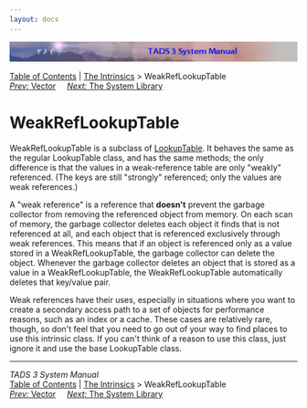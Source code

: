```yaml
---
layout: docs
---
```



<img src="topbar.jpg" data-border="0" />





<a href="toc.html" class="nav">Table of Contents</a> \|
<a href="builtins.html" class="nav">The Intrinsics</a> \>
WeakRefLookupTable  
<span class="navnp"><a href="vector.html" class="nav"><em>Prev:</em> Vector</a>
    <a href="lib.html" class="nav"><em>Next:</em> The System Library</a>
    </span>





# WeakRefLookupTable

WeakRefLookupTable is a subclass of [LookupTable](lookup.html). It
behaves the same as the regular LookupTable class, and has the same
methods; the only difference is that the values in a weak-reference
table are only "weakly" referenced. (The keys are still "strongly"
referenced; only the values are weak references.)

A "weak reference" is a reference that **doesn't** prevent the garbage
collector from removing the referenced object from memory. On each scan
of memory, the garbage collector deletes each object it finds that is
not referenced at all, and each object that is referenced exclusively
through weak references. This means that if an object is referenced only
as a value stored in a WeakRefLookupTable, the garbage collector can
delete the object. Whenever the garbage collector deletes an object that
is stored as a value in a WeakRefLookupTable, the WeakRefLookupTable
automatically deletes that key/value pair.

Weak references have their uses, especially in situations where you want
to create a secondary access path to a set of objects for performance
reasons, such as an index or a cache. These cases are relatively rare,
though, so don't feel that you need to go out of your way to find places
to use this intrinsic class. If you can't think of a reason to use this
class, just ignore it and use the base LookupTable class.



------------------------------------------------------------------------



*TADS 3 System Manual*  
<a href="toc.html" class="nav">Table of Contents</a> \|
<a href="builtins.html" class="nav">The Intrinsics</a> \>
WeakRefLookupTable  
<span class="navnp"><a href="vector.html" class="nav"><em>Prev:</em> Vector</a>
    <a href="lib.html" class="nav"><em>Next:</em> The System Library</a>
    </span>


